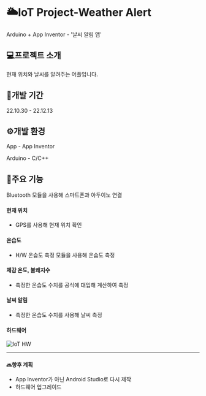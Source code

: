 # 🌥️IoT Project-Weather Alert
Arduino + App Inventor - '날씨 알림 앱'     

## 💻프로젝트 소개
현재 위치와 날씨를 알려주는 어플입니다.

## 📆개발 기간
22.10.30 - 22.12.13

## ⚙️개발 환경
App - App Inventor

Arduino - C/C++

## 📌주요 기능
Bluetooth 모듈을 사용해 스마트폰과 아두이노 연결
#### 현재 위치
- GPS를 사용해 현재 위치 확인
#### 온습도
- H/W 온습도 측정 모듈을 사용해 온습도 측정
#### 체감 온도, 불쾌지수
- 측정한 온습도 수치를 공식에 대입해 계산하여 측정
#### 날씨 알림
- 측정한 온습도 수치를 사용해 날씨 측정
#### 하드웨어
![IoT HW](https://github.com/ParkSeonBin/23.IoT-WeatherAlert/assets/95379549/409be299-89bc-4e2d-ae79-18064874a2b9)

--- 
#### 🔜향후 계획
- App Inventor가 아닌 Android Studio로 다시 제작
- 하드웨어 업그레이드
